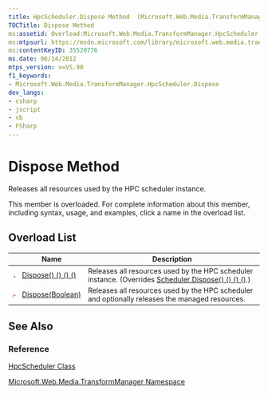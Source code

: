 ```yaml
---
title: HpcScheduler.Dispose Method  (Microsoft.Web.Media.TransformManager)
TOCTitle: Dispose Method
ms:assetid: Overload:Microsoft.Web.Media.TransformManager.HpcScheduler.Dispose
ms:mtpsurl: https://msdn.microsoft.com/library/microsoft.web.media.transformmanager.hpcscheduler.dispose(v=VS.90)
ms:contentKeyID: 35520776
ms.date: 06/14/2012
mtps_version: v=VS.90
f1_keywords:
- Microsoft.Web.Media.TransformManager.HpcScheduler.Dispose
dev_langs:
- csharp
- jscript
- vb
- FSharp
---
```


# Dispose Method

Releases all resources used by the HPC scheduler instance.

This member is overloaded. For complete information about this member, including syntax, usage, and examples, click a name in the overload list.

## Overload List

||Name|Description|
|--- |--- |--- |
|![Public method](images/Hh125771.pubmethod(en-us,VS.90).gif "Public method")|[Dispose() () () ()](hpcscheduler-dispose-method-microsoft-web-media-transformmanager_1.md)|Releases all resources used by the HPC scheduler instance. (Overrides [Scheduler.Dispose() () () ()](scheduler-dispose-method-microsoft-web-media-transformmanager.md).)|
|![Protected method](images/Hh125771.protmethod(en-us,VS.90).gif "Protected method")|[Dispose(Boolean)](hpcscheduler-dispose-method-boolean-microsoft-web-media-transformmanager.md)|Releases all resources used by the HPC scheduler and optionally releases the managed resources.|

## See Also

### Reference

[HpcScheduler Class](hpcscheduler-class-microsoft-web-media-transformmanager.md)

[Microsoft.Web.Media.TransformManager Namespace](microsoft-web-media-transformmanager-namespace.md)

